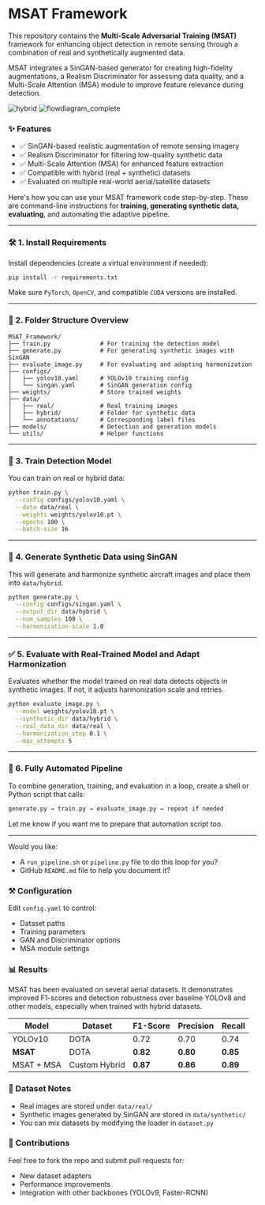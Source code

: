 
# MSAT Framework

This repository contains the **Multi-Scale Adversarial Training (MSAT)** framework for enhancing object detection in remote sensing through a combination of real and synthetically augmented data.

MSAT integrates a SinGAN-based generator for creating high-fidelity augmentations, a Realism Discriminator for assessing data quality, and a Multi-Scale Attention (MSA) module to improve feature relevance during detection.

![hybrid](https://github.com/user-attachments/assets/f8784eda-2e4c-4a2b-99ad-3b2e7cae9fff)
![flowdiagram_complete](https://github.com/user-attachments/assets/fd1fcbe4-37b6-4760-9f8d-b32f41d542b4)




### ✨ Features

- ✅ SinGAN-based realistic augmentation of remote sensing imagery  
- ✅ Realism Discriminator for filtering low-quality synthetic data  
- ✅ Multi-Scale Attention (MSA) for enhanced feature extraction  
- ✅ Compatible with hybrid (real + synthetic) datasets  
- ✅ Evaluated on multiple real-world aerial/satellite datasets  



Here's how you can use your MSAT framework code step-by-step. These are command-line instructions for **training, generating synthetic data, evaluating**, and automating the adaptive pipeline.

---

### 🛠️ 1. **Install Requirements**
Install dependencies (create a virtual environment if needed):

```bash
pip install -r requirements.txt
```

Make sure `PyTorch`, `OpenCV`, and compatible `CUDA` versions are installed.

---

### 📁 2. **Folder Structure Overview**
```
MSAT_Framework/
├── train.py              # For training the detection model
├── generate.py           # For generating synthetic images with SinGAN
├── evaluate_image.py     # For evaluating and adapting harmonization
├── configs/
│   ├── yolov10.yaml      # YOLOv10 training config
│   └── singan.yaml       # SinGAN generation config
├── weights/              # Store trained weights
├── data/
│   ├── real/             # Real training images
│   ├── hybrid/           # Folder for synthetic data
│   └── annotations/      # Corresponding label files
├── models/               # Detection and generation models
└── utils/                # Helper functions
```

---

### 🚀 3. **Train Detection Model**

You can train on real or hybrid data:

```bash
python train.py \
  --config configs/yolov10.yaml \
  --data data/real \
  --weights weights/yolov10.pt \
  --epochs 100 \
  --batch-size 16
```

---

### 🧠 4. **Generate Synthetic Data using SinGAN**

This will generate and harmonize synthetic aircraft images and place them into `data/hybrid`.

```bash
python generate.py \
  --config configs/singan.yaml \
  --output_dir data/hybrid \
  --num_samples 100 \
  --harmonization-scale 1.0
```

---

### ✅ 5. **Evaluate with Real-Trained Model and Adapt Harmonization**

Evaluates whether the model trained on real data detects objects in synthetic images. If not, it adjusts harmonization scale and retries.

```bash
python evaluate_image.py \
  --model weights/yolov10.pt \
  --synthetic_dir data/hybrid \
  --real_data_dir data/real \
  --harmonization_step 0.1 \
  --max_attempts 5
```

---

### 🔁 6. **Fully Automated Pipeline**

To combine generation, training, and evaluation in a loop, create a shell or Python script that calls:
```bash
generate.py → train.py → evaluate_image.py → repeat if needed
```

Let me know if you want me to prepare that automation script too.

---

Would you like:
- A `run_pipeline.sh` or `pipeline.py` file to do this loop for you?
- GitHub `README.md` file to help you document it?



### ⚒️ Configuration

Edit `config.yaml` to control:

- Dataset paths
- Training parameters
- GAN and Discriminator options
- MSA module settings



### 📊 Results

MSAT has been evaluated on several aerial datasets. It demonstrates improved F1-scores and detection robustness over baseline YOLOv8 and other models, especially when trained with hybrid datasets.

| Model     | Dataset       | F1-Score | Precision | Recall |
|-----------|---------------|----------|-----------|--------|
| YOLOv10    | DOTA         | 0.72     | 0.70      | 0.74   |
| **MSAT**  | DOTA       | **0.82** | **0.80**  | **0.85** |
| MSAT + MSA | Custom Hybrid | **0.87** | **0.86**  | **0.89** |



### 🧪 Dataset Notes

- Real images are stored under `data/real/`
- Synthetic images generated by SinGAN are stored in `data/synthetic/`
- You can mix datasets by modifying the loader in `dataset.py`



### 🤝 Contributions

Feel free to fork the repo and submit pull requests for:

- New dataset adapters
- Performance improvements
- Integration with other backbones (YOLOv9, Faster-RCNN)



